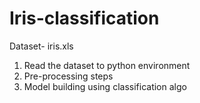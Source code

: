 # Iris-classification

Dataset- iris.xls
1. Read the dataset to python environment
2. Pre-processing steps
3. Model building using classification algo
